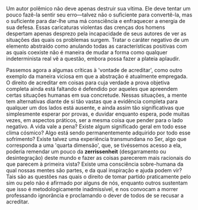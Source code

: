 Um autor polêmico não deve apenas destruir sua vítima. Ele deve tentar um pouco fazê-la sentir seu erro—talvez não o suficiente para convertê-la, mas o suficiente para dar-lhe uma má consciência e enfraquecer a energia de sua defesa. Essas caricaturas violentas das crenças dos homens despertam apenas desprezo pela incapacidade de seus autores de ver as situações das quais os problemas surgem. Tratar o caráter negativo de um elemento abstraído como anulando todas as características positivas com as quais coexiste não é maneira de mudar a forma como qualquer indeterminista real vê a questão, embora possa fazer a plateia aplaudir.

Passemos agora a algumas críticas à 'vontade de acreditar', como outro exemplo da maneira viciosa em que a abstração é atualmente empregada. O direito de acreditar em coisas para cuja verdade a prova objetiva completa ainda está faltando é defendido por aqueles que apreendem certas situações humanas em sua concretude. Nessas situações, a mente tem alternativas diante de si tão vastas que a evidência completa para qualquer um dos lados está ausente, e ainda assim tão significativas que simplesmente esperar por provas, e duvidar enquanto espera, pode muitas vezes, em aspectos práticos, ser a mesma coisa que pender para o lado negativo. A vida vale a pena? Existe algum significado geral em todo esse clima cósmico? Algo está sendo permanentemente adquirido por todo esse sofrimento? Existe talvez uma experiência transmundana no Ser, algo que corresponda a uma 'quarta dimensão', que, se tivéssemos acesso a ela, poderia remendar um pouco da **zerrissenheit** (desgarramento ou desintegração) deste mundo e fazer as coisas parecerem mais racionais do que parecem à primeira vista? Existe uma consciência sobre-humana da qual nossas mentes são partes, e da qual inspiração e ajuda podem vir? Tais são as questões nas quais o direito de tomar partido praticamente pelo sim ou pelo não é afirmado por alguns de nós, enquanto outros sustentam que isso é metodologicamente inadmissível, e nos convocam a morrer professando ignorância e proclamando o dever de todos de se recusar a acreditar.